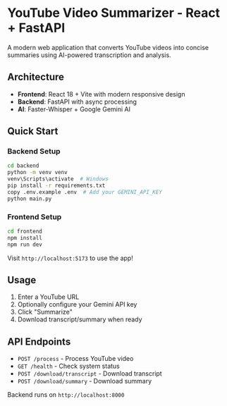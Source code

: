 # YouTube Video Summarizer - React + FastAPI

A modern web application that converts YouTube videos into concise summaries using AI-powered transcription and analysis.

## Architecture

- **Frontend**: React 18 + Vite with modern responsive design
- **Backend**: FastAPI with async processing
- **AI**: Faster-Whisper + Google Gemini AI

## Quick Start

### Backend Setup
```bash
cd backend
python -m venv venv
venv\Scripts\activate  # Windows
pip install -r requirements.txt
copy .env.example .env  # Add your GEMINI_API_KEY
python main.py
```

### Frontend Setup
```bash
cd frontend
npm install
npm run dev
```

Visit `http://localhost:5173` to use the app!

## Usage

1. Enter a YouTube URL
2. Optionally configure your Gemini API key
3. Click "Summarize"
4. Download transcript/summary when ready

## API Endpoints

- `POST /process` - Process YouTube video
- `GET /health` - Check system status
- `POST /download/transcript` - Download transcript
- `POST /download/summary` - Download summary

Backend runs on `http://localhost:8000`